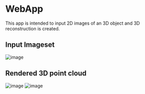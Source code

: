 # WebApp
This app is intended to input 2D images of an 3D object and 3D reconstruction is created.
## Input Imageset
![image](https://github.com/2D-to-3D/WebApp/assets/56537975/a0ac3d30-f2ca-48be-9332-b91b1976ddc0)

## Rendered 3D point cloud 
![image](https://github.com/2D-to-3D/WebApp/assets/56537975/629cbcd9-1f9e-4305-b595-aa4e63c96ef9)
![image](https://github.com/2D-to-3D/WebApp/assets/56537975/a063d181-b598-4864-87fd-7e86323dacc1)



